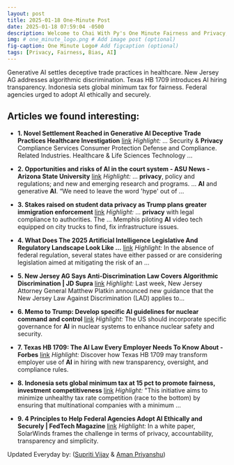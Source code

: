 ```yaml
---
layout: post
title: 2025-01-18 One-Minute Post
date: 2025-01-18 07:59:04 -0500
description: Welcome to Chai With Py's One Minute Fairness and Privacy, which aims to provide you the current happenings in the world of Fairness, Privacy, and AI.
img: # one_minute_logo.png # Add image post (optional)
fig-caption: One Minute Logo# Add figcaption (optional)
tags: [Privacy, Fairness, Bias, AI]
---
```


Generative AI settles deceptive trade practices in healthcare. New Jersey AG addresses algorithmic discrimination. Texas HB 1709 introduces AI hiring transparency. Indonesia sets global minimum tax for fairness. Federal agencies urged to adopt AI ethically and securely.

## Articles we found interesting:

- **1. Novel Settlement Reached in Generative <b>AI</b> Deceptive Trade Practices Healthcare Investigation** [link](https://www.hklaw.com/en/insights/publications/2025/01/novel-settlement-reached-in-generative-ai-deceptive-trade-practices)
_Highlight:_ ... Security &amp; <b>Privacy</b> Compliance Services Consumer Protection Defense and Compliance. Related Industries. Healthcare &amp; Life Sciences Technology&nbsp;...

- **2. Opportunities and risks of <b>AI</b> in the court system - ASU News - Arizona State University** [link](https://news.asu.edu/20250117-university-news-opportunities-and-risks-ai-court-system)
_Highlight:_ ... <b>privacy</b>, policy and regulations; and new and emerging research and programs. ... <b>AI</b> and generative <b>AI</b>. “We need to leave the word &#39;hype&#39; out of&nbsp;...

- **3. Stakes raised on student data <b>privacy</b> as Trump plans greater immigration enforcement** [link](https://statescoop.com/k12-student-data-ice-immigration-enforcement-trump-2025/)
_Highlight:_ ... <b>privacy</b> with legal compliance to authorities. The ... Memphis piloting <b>AI</b> video tech equipped on city trucks to find, fix infrastructure issues.

- **4. What Does The 2025 <b>Artificial Intelligence</b> Legislative And Regulatory Landscape Look Like ...** [link](https://www.mondaq.com/unitedstates/employee-rights-labour-relations/1570976/what-does-the-2025-artificial-intelligence-legislative-and-regulatory-landscape-look-like-for-employers)
_Highlight:_ In the absence of federal regulation, several states have either passed or are considering legislation aimed at mitigating the risk of an&nbsp;...

- **5. New Jersey AG Says Anti-Discrimination Law Covers Algorithmic Discrimination | JD Supra** [link](https://www.jdsupra.com/legalnews/new-jersey-ag-says-anti-discrimination-7862813/)
_Highlight:_ Last week, New Jersey Attorney General Matthew Platkin announced new guidance that the New Jersey Law Against Discrimination (LAD) applies to...

- **6. Memo to Trump: Develop specific <b>AI</b> guidelines for nuclear command and control** [link](https://thebulletin.org/2025/01/memo-to-trump-develop-specific-ai-guidelines-for-nuclear-command-and-control/)
_Highlight:_ The US should incorporate specific governance for <b>AI</b> in nuclear systems to enhance nuclear safety and security.

- **7. Texas HB 1709: The <b>AI</b> Law Every Employer Needs To Know About - Forbes** [link](https://www.forbes.com/sites/alonzomartinez/2025/01/17/texas-hb-1709-the-ai-law-every-employer-needs-to-know-about/)
_Highlight:_ Discover how Texas HB 1709 may transform employer use of <b>AI</b> in hiring with new transparency, oversight, and compliance rules.

- **8. Indonesia sets global minimum tax at 15 pct to promote <b>fairness</b>, investment competitiveness** [link](https://en.inform.kz/news/indonesia-sets-global-minimum-tax-at-15-pct-to-promote-fairness-investment-competitiveness-2e5ab2/)
_Highlight:_ &quot;This initiative aims to minimize unhealthy tax rate competition (race to the bottom) by ensuring that multinational companies with a minimum&nbsp;...

- **9. 4 Principles to Help Federal Agencies Adopt <b>AI</b> Ethically and Securely | FedTech Magazine** [link](https://fedtechmagazine.com/article/2025/01/4-principles-help-federal-agencies-adopt-ai-ethically-and-securely)
_Highlight:_ In a white paper, SolarWinds frames the challenge in terms of privacy, accountability, transparency and simplicity.


Updated Everyday by: (<a href="https://supritivijay.github.io/">Supriti Vijay</a> & <a href="https://amanpriyanshu.github.io/">Aman Priyanshu</a>)
